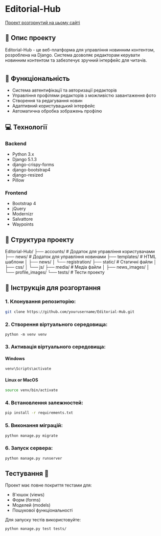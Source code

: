 # Editorial-Hub
[Проект розгорнутий на цьому сайті](https://google.com/)

## 📝 Опис проекту
Editorial-Hub - це веб-платформа для управління новинним контентом, розроблена на Django. Система дозволяє редакторам керувати новинним контентом та забезпечує зручний інтерфейс для читачів.
#

## 🚀 Функціональність
- Система автентифікації та авторизації редакторів
- Управління профілями редакторів з можливістю завантаження фото
- Створення та редагування новин
- Адаптивний користувацький інтерфейс
- Автоматична обробка зображень профілю

## 💻 Технології
### Backend
- Python 3.x
- Django 5.1.3
- django-crispy-forms
- django-bootstrap4
- django-resized
- Pillow

### Frontend
- Bootstrap 4
- jQuery
- Modernizr
- Salvattore
- Waypoints

## 📁 Структура проекту

Editorial-Hub/
├── accounts/ # Додаток для управління користувачами
├── news/ # Додаток для управління новинами
├── templates/ # HTML шаблони
│ ├── news/
│ └── registration/
├── static/ # Статичні файли
│ ├── css/
│ └── js/
├── media/ # Медіа файли
│ ├── news_images/
│ └── profile_images/
└── tests/ # Тести проекту

## 📄 Інструкція для розгортання
### 1. Клонування репозиторію:
```bash
git clone https://github.com/yourusername/Editorial-Hub.git
```
### 2. Створення віртуального середовища:
```
python -m venv venv
```
### 3. Активація віртуального середовища:
#### Windows
```bash
venv\Scripts\activate
```
#### Linux or MacOS
```bash
source venv/bin/activate
```
### 4. Встановлення залежностей:

```bash
pip install -r requirements.txt
```
### 5. Виконання міграцій:
```bash
python manage.py migrate
```
### 6. Запуск сервера:
```bash
python manage.py runserver
```
## Тестування 🧪
Проект має повне покриття тестами для:
- В'юшок (views)
- Форм (forms)
- Моделей (models)
- Пошукової функціональності

Для запуску тестів використовуйте:
```bash
python manage.py test tests/
```
